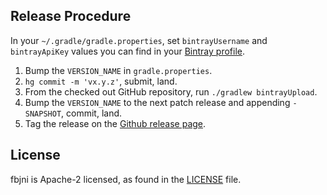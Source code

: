 ## Release Procedure

In your `~/.gradle/gradle.properties`, set `bintrayUsername` and `bintrayApiKey` values
you can find in your [Bintray profile](https://bintray.com/profile/edit).

1. Bump the `VERSION_NAME` in `gradle.properties`.
2. `hg commit -m 'vx.y.z'`, submit, land.
3. From the checked out GitHub repository, run `./gradlew bintrayUpload`.
4. Bump the `VERSION_NAME` to the next patch release and appending `-SNAPSHOT`, commit, land.
5. Tag the release on the [Github release page](https://github.com/facebookincubator/fbjni/releases).

## License

fbjni is Apache-2 licensed, as found in the [LICENSE](/LICENSE) file.
